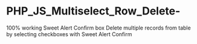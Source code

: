 # PHP_JS_Multiselect_Row_Delete-

100% working Sweet Alert Confirm box
Delete multiple records from table by selecting checkboxes with Sweet Alert Confirm
